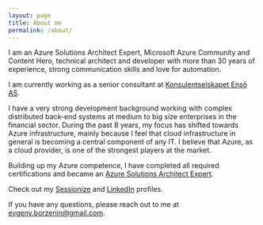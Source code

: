 ```yaml
---
layout: page
title: About me
permalink: /about/
---
```

I am an Azure Solutions Architect Expert, Microsoft Azure Community and Content Hero, technical architect and developer with more than 30 years of experience, strong communication skills and love for automation.

I am currently working as a senior consultant at [Konsulentselskapet Ensō AS](https://enso.no/).

I have a very strong development background working with complex distributed back-end systems at medium to big size enterprises in the financial sector. During the past 8 years, my focus has shifted towards Azure infrastructure, mainly because I feel that cloud infrastructure in general is becoming a central component of any IT. I believe that Azure, as a cloud provider, is one of the strongest players at the market.

Building up my Azure competence, I have completed all required certifications and became an [Azure Solutions Architect Expert](https://docs.microsoft.com/en-us/learn/certifications/azure-solutions-architect).

Check out my [Sessionize](https://sessionize.com/evgeny-borzenin) and [LinkedIn](https://www.linkedin.com/in/evgeny-borzenin-8b13a4/) profiles.

If you have any questions, please reach out to me at evgeny.borzenin@gmail.com.
